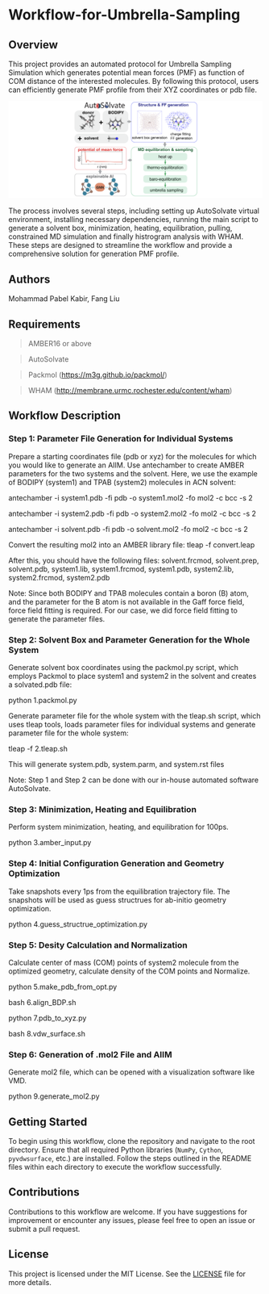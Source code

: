 # Workflow-for-Umbrella-Sampling

## Overview

This project provides an automated protocol for Umbrella Sampling Simulation which generates potential mean forces (PMF) as function of COM distance of the interested molecules. By following this protocol, users can efficiently generate PMF profile from their XYZ coordinates or pdb file. 

![Alt text](./image.png)

The process involves several steps, including setting up AutoSolvate virtual environment, installing necessary dependencies, running the main script to generate a solvent box, minimization, heating, equilibration, pulling, constrained MD simulation and finally histrogram analysis with WHAM. These steps are designed to streamline the workflow and provide a comprehensive solution for generation PMF profile.

## Authors

Mohammad Pabel Kabir, Fang Liu

## Requirements

> AMBER16 or above

> AutoSolvate

> Packmol (https://m3g.github.io/packmol/)

> WHAM (http://membrane.urmc.rochester.edu/content/wham)

## Workflow Description

### Step 1: Parameter File Generation for Individual Systems

Prepare a starting coordinates file (pdb or xyz) for the molecules for which you would like to generate an AIIM. Use antechamber to create AMBER parameters for the two systems and the solvent. Here, we use the example of BODIPY (system1) and TPAB (system2) molecules in ACN solvent:

antechamber -i system1.pdb -fi pdb -o system1.mol2 -fo mol2 -c bcc -s 2

antechamber -i system2.pdb -fi pdb -o system2.mol2 -fo mol2 -c bcc -s 2

antechamber -i solvent.pdb -fi pdb -o solvent.mol2 -fo mol2 -c bcc -s 2

Convert the resulting mol2 into an AMBER library file: tleap -f convert.leap

After this, you should have the following files: solvent.frcmod, solvent.prep, solvent.pdb, system1.lib, system1.frcmod, system1.pdb, system2.lib, system2.frcmod, system2.pdb

Note: Since both BODIPY and TPAB molecules contain a boron (B) atom, and the parameter for the B atom is not available in the Gaff force field, force field fitting is required. For our case, we did force field fitting to generate the parameter files.

### Step 2: Solvent Box and Parameter Generation for the Whole System

Generate solvent box coordinates using the packmol.py script, which employs Packmol to place system1 and system2 in the solvent and creates a solvated.pdb file:

python 1.packmol.py

Generate parameter file for the whole system with the tleap.sh script, which uses tleap tools, loads parameter files for individual systems and generate parameter file for the whole system:

tleap -f 2.tleap.sh

This will generate system.pdb, system.parm, and system.rst files

Note: Step 1 and Step 2 can be done with our in-house automated software AutoSolvate.

### Step 3: Minimization, Heating and Equilibration

Perform system minimization, heating, and equilibration for 100ps.

python 3.amber_input.py

### Step 4: Initial Configuration Generation and Geometry Optimization

Take snapshots every 1ps from the equilibration trajectory file. The snapshots will be used as guess structrues for ab-initio geometry optimization. 

python 4.guess_structrue_optimization.py

### Step 5: Desity Calculation and Normalization

Calculate center of mass (COM) points of system2 molecule from the optimized geometry, calculate density of the COM points and Normalize.

python 5.make_pdb_from_opt.py

bash 6.align_BDP.sh

python 7.pdb_to_xyz.py

bash 8.vdw_surface.sh

### Step 6: Generation of .mol2 File and AIIM

Generate mol2 file, which can be opened with a visualization software like VMD.

python 9.generate_mol2.py

## Getting Started

To begin using this workflow, clone the repository and navigate to the root directory. Ensure that all required Python libraries (`NumPy`, `Cython`, `pyvdwsurface`, etc.) are installed. Follow the steps outlined in the README files within each directory to execute the workflow successfully.


## Contributions

Contributions to this workflow are welcome. If you have suggestions for improvement or encounter any issues, please feel free to open an issue or submit a pull request.

## License

This project is licensed under the MIT License. See the [LICENSE](LICENSE.md) file for more details.
